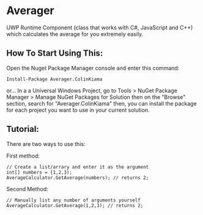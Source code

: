 # Averager
UWP Runtime Component (class that works with C#, JavaScript and C++) which calculates the average for you extremely easily.


## How To Start Using This:
Open the Nuget Package Manager console and enter this command: 

`Install-Package Averager.ColinKiama`

or...
In a a Universal Windows Project, go to Tools > NuGet Package Manager > Manage NuGet Packages for Solution then on the "Browse" section, search for "Averager.ColinKiama" then, you can install the package for each project you want to use in your current solution.

## Tutorial:
There are two ways to use this:

First method:
```
// Create a list/arrary and enter it as the argument
int[] numbers = {1,2,3);
AverageCalculator.GetAverage(numbers); // returns 2;
```

Second Method: 
```
// Manually list any number of arguments yourself
AverageCalculator.GetAverage(1,2,3); // returns 2;
```
